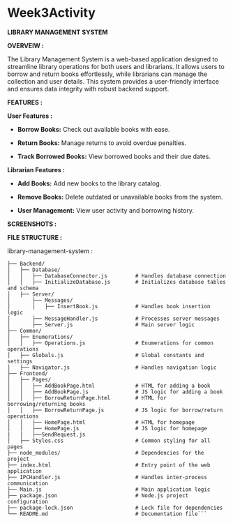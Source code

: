 # Week3Activity

**LIBRARY MANAGEMENT SYSTEM**


**OVERVEIW :**

The Library Management System is a web-based application designed to streamline library operations for both users and librarians. It allows users to borrow and return books effortlessly, while librarians can manage the collection and user details. This system provides a user-friendly interface and ensures data integrity with robust backend support.


**FEATURES :**


**User Features :**

- **Borrow Books:** Check out available books with ease.

- **Return Books:** Manage returns to avoid overdue penalties.

- **Track Borrowed Books:** View borrowed books and their due dates.


**Librarian Features :**

- **Add Books:** Add new books to the library catalog.

- **Remove Books:** Delete outdated or unavailable books from the system.

- **User Management:** View user activity and borrowing history.

**SCREENSHOTS :**

**FILE STRUCTURE :**

library-management-system :         


```library-management-system/
├── Backend/
│   ├── Database/
│   │   ├── DatabaseConnector.js         # Handles database connection
│   │   ├── InitializeDatabase.js        # Initializes database tables and schema
│   ├── Server/
│       ├── Messages/
│       │   ├── InsertBook.js            # Handles book insertion logic
│       ├── MessageHandler.js            # Processes server messages
│       ├── Server.js                    # Main server logic
├── Common/
│   ├── Enumerations/
│   │   ├── Operations.js                # Enumerations for common operations
│   ├── Globals.js                       # Global constants and settings
│   ├── Navigator.js                     # Handles navigation logic
├── Frontend/
│   ├── Pages/
│   │   ├── AddBookPage.html             # HTML for adding a book
│   │   ├── AddBookPage.js               # JS logic for adding a book
│   │   ├── BorrowReturnPage.html        # HTML for borrowing/returning books
│   │   ├── BorrowReturnPage.js          # JS logic for borrow/return operations
│   │   ├── HomePage.html                # HTML for homepage
│   │   ├── HomePage.js                  # JS logic for homepage
|   |   ├──SendRequest.js
│   ├── Styles.css                       # Common styling for all pages
├── node_modules/                        # Dependencies for the project
├── index.html                           # Entry point of the web application
├── IPCHandler.js                        # Handles inter-process communication
├── Main.js                              # Main application logic
├── package.json                         # Node.js project configuration
├── package-lock.json                    # Lock file for dependencies
└── README.md                            # Documentation file```
